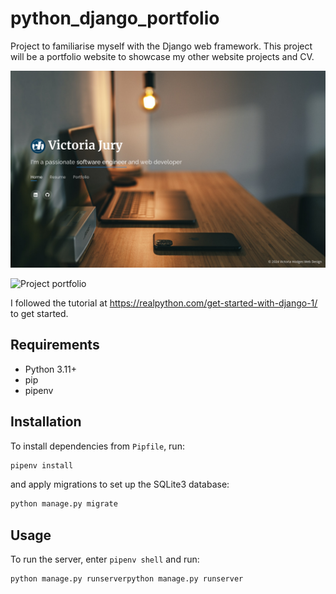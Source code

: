 # python_django_portfolio

Project to familiarise myself with the Django web framework. This project will be a portfolio website to showcase my other website projects and CV.

![Homepage](./docs/screenshot_1.png)

![Project portfolio](./docs/screenshot_2.png)

I followed the tutorial at <https://realpython.com/get-started-with-django-1/> to get started.

## Requirements

- Python 3.11+
- pip
- pipenv

## Installation

To install dependencies from `Pipfile`, run:

```bash
pipenv install
```

and apply migrations to set up the SQLite3 database:

```bash
python manage.py migrate
```

## Usage

To run the server, enter `pipenv shell` and run:

```bash
python manage.py runserverpython manage.py runserver
```
